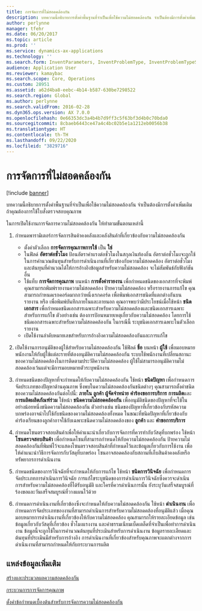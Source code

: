 ```yaml
---
title: การจัดการที่ไม่สอดคล้องกัน
description: บทความนี้อธิบายการตั้งค่าพื้นฐานที่จำเป็นเพื่อใช้ความไม่สอดคล้องกัน จำเป็นต้องมีการตั้งค่าเพิ่มเติม ถ้าคุณต้องการใช้ใบสั่งตรวจสอบคุณภาพ
author: perlynne
manager: tfehr
ms.date: 06/20/2017
ms.topic: article
ms.prod: ''
ms.service: dynamics-ax-applications
ms.technology: ''
ms.search.form: InventParameters, InventProblemType, InventProblemTypeSetup, InventQuarantineZone, InventTestDiagnosticType, InventTestReportSetup, SysUserManagement, InventTestRelatedOperations
audience: Application User
ms.reviewer: kamaybac
ms.search.scope: Core, Operations
ms.custom: 28951
ms.assetid: a62d4ba8-eebc-4b14-b587-630be7298522
ms.search.region: Global
ms.author: perlynne
ms.search.validFrom: 2016-02-28
ms.dyn365.ops.version: AX 7.0.0
ms.openlocfilehash: 0e66353dc3a4b4b7d9ff3c5f63bf3d4b0c70bda0
ms.sourcegitcommit: 8cbaeb6443ce47a4c4bc02b5e1a1212eb0056b38
ms.translationtype: HT
ms.contentlocale: th-TH
ms.lasthandoff: 09/22/2020
ms.locfileid: "3829716"
---
```

# <a name="nonconformance-management"></a>การจัดการที่ไม่สอดคล้องกัน

[!include [banner](../includes/banner.md)]

บทความนี้อธิบายการตั้งค่าพื้นฐานที่จำเป็นเพื่อใช้ความไม่สอดคล้องกัน จำเป็นต้องมีการตั้งค่าเพิ่มเติม ถ้าคุณต้องการใช้ใบสั่งตรวจสอบคุณภาพ

ในการเปิดใช้งานการจัดการความไม่สอดคล้องกัน ให้ทำตามขั้นตอนเหล่านี้

1.  กำหนดพารามิเตอร์การจัดการสินค้าคงคลังและคลังสินค้าที่เกี่ยวข้องกับความไม่สอดคล้องกัน
    -   ตั้งค่าตัวเลือก **การจัดการคุณภาพการใช้** เป็น **ใช่**
    -   ในฟิลด์ **อัตราต่อชั่วโมง** ป้อนอัตราค่าแรงต่อชั่วโมงในสกุลเงินท้องถิ่น อัตราต่อชั่วโมงจะถูกใช้ในการคำนวณต้นทุนสำหรับการดำเนินงานที่เกี่ยวข้องกับความไม่สอดคล้อง อัตราต่อชั่วโมงและต้นทุนที่คำนวณได้ให้การอ้างอิงข้อมูลสำหรับความไม่สอดคล้อง จะไม่สัมพันธ์กับฟังก์ชันอื่น
    -   ใช้แท็บ **การจัดการคุณภาพ** บนหน้า **การตั้งค่ารายงาน** เพื่อกำหนดชนิดของเอกสารที่จะพิมพ์ คุณสามารถพิมพ์รายงานความไม่สอดคล้อง ป้ายความไม่สอดคล้อง หรือรายงานการแก้ไข คุณสามารถกำหนดเรกคอร์ดมากกว่าหนึ่งเรกคอร์ด เพื่อพิมพ์เอกสารชนิดที่แตกต่างกันบนรายงาน หรือ เพื่อพิมพ์บันทึกภายในและภายนอก คุณอาจพบว่ามีประโยชน์เมื่อใช้หน้า **ชนิดเอกสาร** เพื่อกำหนดชนิดเอกสารเฉพาะสำหรับความไม่สอดคล้องและชนิดเอกสารเฉพาะสำหรับการแก้ไข ตัวอย่างเช่น ต้องการป้อนหมายเหตุเกี่ยวกับความไม่สอดคล้อง โดยการใช้ชนิดเอกสารเฉพาะสำหรับความไม่สอดคล้องกัน ในกรณีนี้ ระบุชนิดเอกสารเฉพาะในตัวเลือกรายงาน
    -   เปิดใช้งานลำดับหมายเลขสำหรับการอ้างอิงความไม่สอดคล้องกันและการแก้ไข

2.  เปิดใช้งานการอนุมัติของผู้ใช้สำหรับความไม่สอดคล้องกัน ใช้ฟิลด์ **ชื่อ** บนหน้า **ผู้ใช้** เพื่อมอบหมายพนักงานให้กับผู้ใช้แต่ละรายที่ต้องอนุมัติความไม่สอดคล้องกัน ระบบใช้พนักงานที่เปลี่ยนสถานะของความไม่สอดคล้องในการติดตามประวัติความไม่สอดคล้อง ผู้ใช้ไม่สามารถอนุมัติความไม่สอดคล้องเว้นแต่จะมีการมอบหมายตัวระบุพนักงาน
3.  กำหนดชนิดของปัญหาที่จะกำหนดให้กับความไม่สอดคล้องกัน ใช้หน้า **ชนิดปัญหา** เพื่อกำหนดการจัดประเภทของปัญหาด้านคุณภาพ ซึ่งพบในความไม่สอดคล้องกันชนิดต่างๆ คุณสามารถตั้งค่าชนิดของความไม่สอดคล้องกันต่อไปนี้: **ภายใน** **ลูกค้า** **ผู้จัดจำหน่าย** **คำร้องขอการบริการ** **การผลิต**และ **การผลิตผลิตภัณฑ์ร่วม** ใช้หน้า **ชนิดความไม่สอดคล้องกัน** เพื่ออนุมัติชนิดของปัญหาที่จะใช้ในอย่างน้อยหนึ่งชนิดความไม่สอดคล้องกัน ตัวอย่างเช่น ชนิดของปัญหาที่เกี่ยวข้องกับรหัสความบกพร่องอาจนำไปใช้กับชนิดของความไม่สอดคล้องทั้งหมด ในขณะที่ชนิดปัญหาที่เกี่ยวข้องกับคำร้องเรียนของลูกค้าอาจใช้กับเฉพาะชนิดความไม่สอดคล้องของ **ลูกค้า** และ **คำขอการบริการ**
4.  กำหนดโซนตรวจสอบสินค้าเพื่อให้คำแนะนำเกี่ยวกับการจัดการที่ควรทำกับวัสดุที่บกพร่อง ใช้หน้า **โซนตรวจสอบสินค้า** เพื่อกำหนดโซนที่สามารถกำหนดให้กับความไม่สอดคล้องกัน ป้ายความไม่สอดคล้องกันที่พิมพ์ไว้จะแสดงโซนตรวจสอบสินค้าที่กำหนดไว้และข้อมูลเกี่ยวกับการใช้งาน เพื่อให้คำแนะนำวิธีการจัดการกับวัสดุที่บกพร่อง โซนอาจสอดคล้องกับสถานที่เก็บสินค้าคงคลังหรือทรัพยากรการดำเนินงาน
5.  กำหนดชนิดของการวินิจฉัยที่จะกำหนดให้กับการแก้ไข ใช้หน้า **ชนิดการวินิจฉัย** เพื่อกำหนดการจัดประเภทการดำเนินการวินิจฉัย การแก้ไขระบุชนิดของการดำเนินการวินิจฉัยซึ่งควรจะดำเนินการสำหรับความไม่สอดคล้องที่ได้รับอนุมัติ และใครที่ควรดำเนินการนั้น ยังระบุวันเสร็จสมบูรณ์ที่ร้องขอและวันเสร็จสมบูรณ์ที่วางแผนไว้ด้วย
6.  กำหนดการดำเนินงานที่เกี่ยวข้องซึ่งจะกำหนดให้กับความไม่สอดคล้องกัน ใช้หน้า **ดำเนินงาน** เพื่อกำหนดการจัดประเภทของงานที่สามารถดำเนินการสำหรับความไม่สอดคล้องที่อนุมัติแล้ว เมื่อคุณมอบหมายการดำเนินงานที่เกี่ยวข้องให้กับความไม่สอดคล้อง คุณสามารถให้รายละเอียดข้อมูล เช่น ข้อมูลเกี่ยวกับวัสดุที่เกี่ยวข้อง ชั่วโมงแรงงาน และค่าธรรมเนียมเบ็ดเตล็ดที่จำเป็นเพื่อทำการดำเนินงาน ข้อมูลนี้จะถูกใช้ในการคำนวณต้นทุนที่ประเมินสำหรับการดำเนินงาน ข้อมูลรายละเอียดและต้นทุนที่ประเมินมีสำหรับการอ้างอิง การดำเนินงานที่เกี่ยวข้องสำหรับคุณภาพจะแตกต่างจากการดำเนินงานที่สามารถกำหนดให้กับกระบวนการผลิต


<a name="additional-resources"></a>แหล่งข้อมูลเพิ่มเติม
--------

[สร้างและประมวลผลความสอดคล้องกัน](tasks/create-process-non-conformance.md)

[กระบวนการการจัดการคุณภาพ](quality-management-processes.md)

[ตั้งค่าข้อกำหนดเบื้องต้นสำหรับการจัดการความไม่สอดคล้องกัน](tasks/set-up-prerequisites-nonconformance-management.md)
